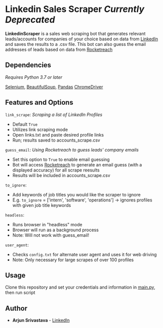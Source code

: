 # Linkedin Sales Scraper ***Currently Deprecated***
**LinkedinScraper** is a sales web scraping bot that generates relevant leads/accounts for companies of your choice based on data from [LinkedIn](https://www.linkedin.com/feed/) and saves the results to a .csv file. This bot can also guess the email addresses of leads based on data from [Rocketreach](https://rocketreach.co/)


## Dependencies
*Requires Python 3.7 or later*

[Selenium](https://pypi.org/project/selenium/), 
[BeautifulSoup](https://pypi.org/project/beautifulsoup4/),
[Pandas](https://pandas.pydata.org/)
[ChromeDriver](https://chromedriver.chromium.org/)

## Features and Options

`link_scrape`: *Scraping a list of LinkedIn Profiles*

- Default `True`
- Utilizes link scraping mode
- Open links.txt and paste desired profile links
- Run; results saved to accounts_scrape.csv

`guess_email`: *Using Rocketreach to guess leads' company emails*

- Set this option to `True` to enable email guessing
- Bot will access [Rocketreach](rocketreach.co) to generate an email guess (with a displayed accuracy) for all scrape reesults
- Results will be included in accounts_scrape.csv

`to_ignore`:

- Add keywords of job titles you would like the scraper to ignore
- E.g. `to_ignore` = ['intern', 'software', 'operations'] -> ignores profiles with given job title keywords

`headless`:

- Runs browser in "headless" mode
- Browser will run as a background process
- Note: Will not work with guess_email!

`user_agent`:

- Checks `config.txt` for alternate user agent and uses it for web driving
- Note: Only necessary for large scrapes of over 100 profiles


## Usage

Clone this repository and set your credentials and information in [main.py](main.py), then run script

## Author

* **Arjun Srivastava** - [LinkedIn](https://www.linkedin.com/in/arjun-srivastava042701/)
